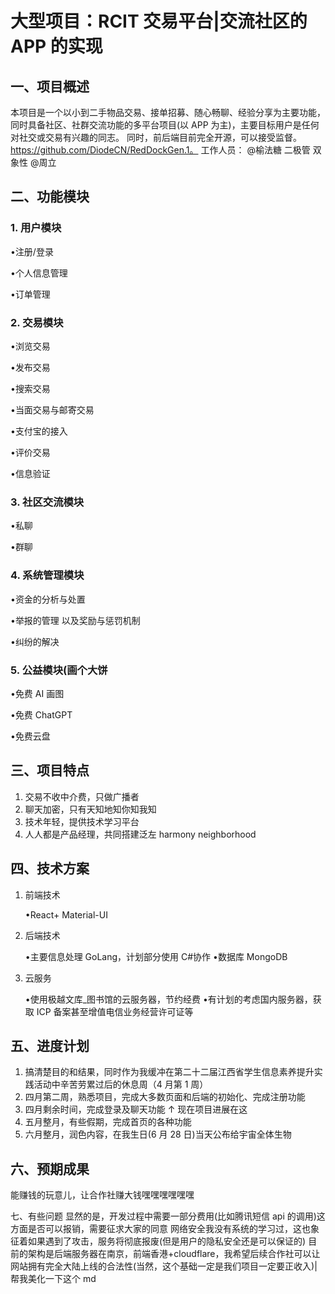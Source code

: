 # 大型项目：RCIT 交易平台|交流社区的 APP 的实现

## 一、项目概述

本项目是一个以小到二手物品交易、接单招募、随心畅聊、经验分享为主要功能，同时具备社区、社群交流功能的多平台项目(以 APP 为主)，主要目标用户是任何对社交或交易有兴趣的同志。
同时，前后端目前完全开源，可以接受监督。https://github.com/DiodeCN/RedDockGen.1。
工作人员：
@榆法糖 二极管 双象性
@周立

## 二、功能模块

### 1. 用户模块

•注册/登录

•个人信息管理

•订单管理

### 2. 交易模块

•浏览交易

•发布交易

•搜索交易

•当面交易与邮寄交易

•支付宝的接入

•评价交易

•信息验证

### 3. 社区交流模块

•私聊

•群聊

### 4. 系统管理模块

•资金的分析与处置

•举报的管理 以及奖励与惩罚机制

•纠纷的解决

### 5. 公益模块(画个大饼

•免费 AI 画图

•免费 ChatGPT

•免费云盘

## 三、项目特点

1. 交易不收中介费，只做广播者
2. 聊天加密，只有天知地知你知我知
3. 技术年轻，提供技术学习平台
4. 人人都是产品经理，共同搭建泛左 harmony neighborhood

## 四、技术方案

1. 前端技术

   •React+ Material-UI
2. 后端技术

   •主要信息处理 GoLang，计划部分使用 C#协作
   •数据库 MongoDB
3. 云服务

   •使用极越文库\_图书馆的云服务器，节约经费
   •有计划的考虑国内服务器，获取 ICP 备案甚至增值电信业务经营许可证等

## 五、进度计划

1. 搞清楚目的和结果，同时作为我缓冲在第二十二届江西省学生信息素养提升实践活动中辛苦劳累过后的休息周（4 月第 1 周）
2. 四月第二周，熟悉项目，完成大多数页面和后端的初始化、完成注册功能
3. 四月剩余时间，完成登录及聊天功能
   ↑ 现在项目进展在这
4. 五月整月，有些假期，完成首页的各种功能
5. 六月整月，润色内容，在我生日(6 月 28 日)当天公布给宇宙全体生物

## 六、预期成果

能赚钱的玩意儿，让合作社赚大钱嘿嘿嘿嘿嘿嘿

七、有些问题
显然的是，开发过程中需要一部分费用(比如腾讯短信 api 的调用)这方面是否可以报销，需要征求大家的同意
网络安全我没有系统的学习过，这也象征着如果遇到了攻击，服务将彻底报废(但是用户的隐私安全还是可以保证的)
目前的架构是后端服务器在南京，前端香港+cloudflare，我希望后续合作社可以让网站拥有完全大陆上线的合法性(当然，这个基础一定是我们项目一定要正收入)|帮我美化一下这个 md

